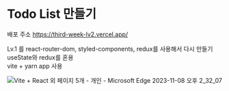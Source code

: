 # Todo List 만들기

배포 주소
https://third-week-lv2.vercel.app/

Lv.1  를 react-router-dom, styled-components, redux를 사용해서 다시 만들기 <br/>
useState와 redux를 혼용 <br/>
vite + yarn app 사용

![Vite + React 외 페이지 5개 - 개인 - Microsoft​ Edge 2023-11-08 오후 2_32_07](https://github.com/hdayeon/third_week_lv2/assets/147478174/acbdbda6-401a-4793-8544-d797a22312f6)
